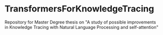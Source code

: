 # TransformersForKnowledgeTracing
Repository for Master Degree thesis on "A study of possible improvements in Knowledge Tracing with Natural Language Processing and self-attention"
